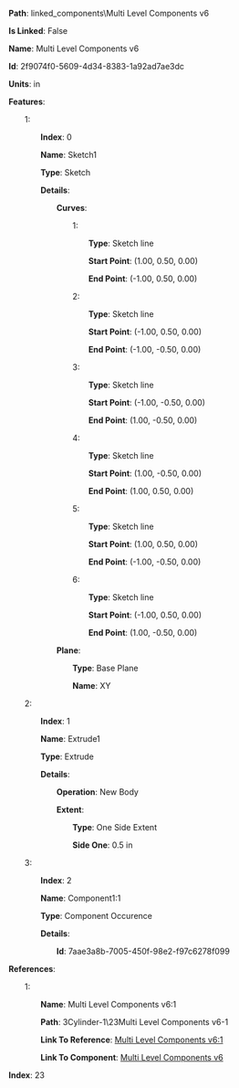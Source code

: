 **Path**: linked_components\Multi Level Components v6

**Is Linked**: False

**Name**: Multi Level Components v6

**Id**: 2f9074f0-5609-4d34-8383-1a92ad7ae3dc

**Units**: in

**Features**:

&emsp;&emsp;1:

&emsp;&emsp;&emsp;&emsp;**Index**: 0

&emsp;&emsp;&emsp;&emsp;**Name**: Sketch1

&emsp;&emsp;&emsp;&emsp;**Type**: Sketch

&emsp;&emsp;&emsp;&emsp;**Details**:

&emsp;&emsp;&emsp;&emsp;&emsp;&emsp;**Curves**:

&emsp;&emsp;&emsp;&emsp;&emsp;&emsp;&emsp;&emsp;1:

&emsp;&emsp;&emsp;&emsp;&emsp;&emsp;&emsp;&emsp;&emsp;&emsp;**Type**: Sketch line

&emsp;&emsp;&emsp;&emsp;&emsp;&emsp;&emsp;&emsp;&emsp;&emsp;**Start Point**: (1.00, 0.50, 0.00)

&emsp;&emsp;&emsp;&emsp;&emsp;&emsp;&emsp;&emsp;&emsp;&emsp;**End Point**: (-1.00, 0.50, 0.00)

&emsp;&emsp;&emsp;&emsp;&emsp;&emsp;&emsp;&emsp;2:

&emsp;&emsp;&emsp;&emsp;&emsp;&emsp;&emsp;&emsp;&emsp;&emsp;**Type**: Sketch line

&emsp;&emsp;&emsp;&emsp;&emsp;&emsp;&emsp;&emsp;&emsp;&emsp;**Start Point**: (-1.00, 0.50, 0.00)

&emsp;&emsp;&emsp;&emsp;&emsp;&emsp;&emsp;&emsp;&emsp;&emsp;**End Point**: (-1.00, -0.50, 0.00)

&emsp;&emsp;&emsp;&emsp;&emsp;&emsp;&emsp;&emsp;3:

&emsp;&emsp;&emsp;&emsp;&emsp;&emsp;&emsp;&emsp;&emsp;&emsp;**Type**: Sketch line

&emsp;&emsp;&emsp;&emsp;&emsp;&emsp;&emsp;&emsp;&emsp;&emsp;**Start Point**: (-1.00, -0.50, 0.00)

&emsp;&emsp;&emsp;&emsp;&emsp;&emsp;&emsp;&emsp;&emsp;&emsp;**End Point**: (1.00, -0.50, 0.00)

&emsp;&emsp;&emsp;&emsp;&emsp;&emsp;&emsp;&emsp;4:

&emsp;&emsp;&emsp;&emsp;&emsp;&emsp;&emsp;&emsp;&emsp;&emsp;**Type**: Sketch line

&emsp;&emsp;&emsp;&emsp;&emsp;&emsp;&emsp;&emsp;&emsp;&emsp;**Start Point**: (1.00, -0.50, 0.00)

&emsp;&emsp;&emsp;&emsp;&emsp;&emsp;&emsp;&emsp;&emsp;&emsp;**End Point**: (1.00, 0.50, 0.00)

&emsp;&emsp;&emsp;&emsp;&emsp;&emsp;&emsp;&emsp;5:

&emsp;&emsp;&emsp;&emsp;&emsp;&emsp;&emsp;&emsp;&emsp;&emsp;**Type**: Sketch line

&emsp;&emsp;&emsp;&emsp;&emsp;&emsp;&emsp;&emsp;&emsp;&emsp;**Start Point**: (1.00, 0.50, 0.00)

&emsp;&emsp;&emsp;&emsp;&emsp;&emsp;&emsp;&emsp;&emsp;&emsp;**End Point**: (-1.00, -0.50, 0.00)

&emsp;&emsp;&emsp;&emsp;&emsp;&emsp;&emsp;&emsp;6:

&emsp;&emsp;&emsp;&emsp;&emsp;&emsp;&emsp;&emsp;&emsp;&emsp;**Type**: Sketch line

&emsp;&emsp;&emsp;&emsp;&emsp;&emsp;&emsp;&emsp;&emsp;&emsp;**Start Point**: (-1.00, 0.50, 0.00)

&emsp;&emsp;&emsp;&emsp;&emsp;&emsp;&emsp;&emsp;&emsp;&emsp;**End Point**: (1.00, -0.50, 0.00)

&emsp;&emsp;&emsp;&emsp;&emsp;&emsp;**Plane**:

&emsp;&emsp;&emsp;&emsp;&emsp;&emsp;&emsp;&emsp;**Type**: Base Plane

&emsp;&emsp;&emsp;&emsp;&emsp;&emsp;&emsp;&emsp;**Name**: XY

&emsp;&emsp;2:

&emsp;&emsp;&emsp;&emsp;**Index**: 1

&emsp;&emsp;&emsp;&emsp;**Name**: Extrude1

&emsp;&emsp;&emsp;&emsp;**Type**: Extrude

&emsp;&emsp;&emsp;&emsp;**Details**:

&emsp;&emsp;&emsp;&emsp;&emsp;&emsp;**Operation**: New Body

&emsp;&emsp;&emsp;&emsp;&emsp;&emsp;**Extent**:

&emsp;&emsp;&emsp;&emsp;&emsp;&emsp;&emsp;&emsp;**Type**: One Side Extent

&emsp;&emsp;&emsp;&emsp;&emsp;&emsp;&emsp;&emsp;**Side One**: 0.5 in

&emsp;&emsp;3:

&emsp;&emsp;&emsp;&emsp;**Index**: 2

&emsp;&emsp;&emsp;&emsp;**Name**: Component1:1

&emsp;&emsp;&emsp;&emsp;**Type**: Component Occurence

&emsp;&emsp;&emsp;&emsp;**Details**:

&emsp;&emsp;&emsp;&emsp;&emsp;&emsp;**Id**: 7aae3a8b-7005-450f-98e2-f97c6278f099

**References**:

&emsp;&emsp;1:

&emsp;&emsp;&emsp;&emsp;**Name**: Multi Level Components v6:1

&emsp;&emsp;&emsp;&emsp;**Path**: 3Cylinder-1\23Multi Level Components v6-1

&emsp;&emsp;&emsp;&emsp;**Link To Reference**: [Multi Level Components v6:1](/data_test/3Cylinder-1/23Multi%20Level%20Components%20v6-1/timeline.md)

&emsp;&emsp;&emsp;&emsp;**Link To Component**: [Multi Level Components v6](/data_test/linked_components/Multi%20Level%20Components%20v6/timeline.md)

**Index**: 23

